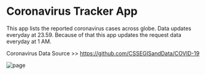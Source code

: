 # Coronavirus Tracker App

This app lists the reported coronavirus cases across globe. Data updates everyday at 23.59. Because of that this app updates the request data everyday at 1 AM. 

Coronavirus Data Source >> https://github.com/CSSEGISandData/COVID-19


![page](https://user-images.githubusercontent.com/72259867/153757898-c0ebd158-1d49-48cc-9b8a-585ee1fe1a43.png)
